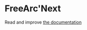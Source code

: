 # FreeArc'Next
Read and improve [the documentation](https://github.com/Bulat-Ziganshin/FA/wiki/Lua-code)


